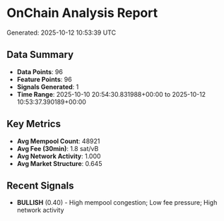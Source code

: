 # OnChain Analysis Report
Generated: 2025-10-12 10:53:39 UTC

## Data Summary
- **Data Points**: 96
- **Feature Points**: 96
- **Signals Generated**: 1
- **Time Range**: 2025-10-10 20:54:30.831988+00:00 to 2025-10-12 10:53:37.390189+00:00

## Key Metrics
- **Avg Mempool Count**: 48921
- **Avg Fee (30min)**: 1.8 sat/vB
- **Avg Network Activity**: 1.000
- **Avg Market Structure**: 0.645

## Recent Signals
- **BULLISH** (0.40) - High mempool congestion; Low fee pressure; High network activity
